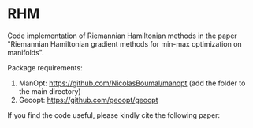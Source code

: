 # RHM
Code implementation of Riemannian Hamiltonian methods in the paper "Riemannian Hamiltonian gradient methods for min-max optimization on manifolds".

Package requirements:
1. ManOpt: https://github.com/NicolasBoumal/manopt (add the folder to the main directory)
2. Geoopt: https://github.com/geoopt/geoopt

If you find the code useful, please kindly cite the following paper:
